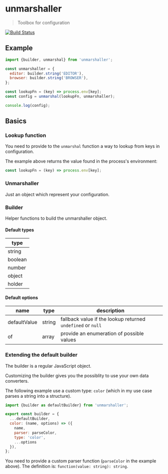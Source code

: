 # unmarshaller

> Toolbox for configuration

[![Build Status](https://travis-ci.org/xtuc/unmarshaller.svg?branch=master)](https://travis-ci.org/xtuc/unmarshaller)

## Example

```js
import {builder, unmarshal} from 'unmarshaller';

const unmarshaller = {
  editor: builder.string('EDITOR'),
  browser: builder.string('BROWSER'),
};

const lookupFn = (key) => process.env[key];
const config = unmarshal(lookupFn, unmarshaller);

console.log(config);
```

## Basics

### Lookup function

You need to provide to the `unmarshal` function a way to lookup from keys in configuration.

The example above returns the value found in the process's environment:

```js
const lookupFn = (key) => process.env[key];
```

### Unmarshaller

Just an object which represent your configuration.

### Builder

Helper functions to build the unmarshaller object.

#### Default types

| type    |
|---------|
| string  |
| boolean |
| number  |
| object  |
| holder  |

#### Default options

|name|type|description|
|----|----|-----------|
|defaultValue|string|fallback value if the lookup returned `undefined` or `null`|
|of|array|provide an enumeration of possible values|  fallbacks to `defaultValue` and `null`.|

### Extending the default builder

The builder is a regular JavaScript object.

Customizing the builder gives you the possiblity to use your own data converters.

The following example use a custom type: `color` (which in my use case parses a string into a structure).

```js
import {builder as defaultBuilder} from 'unmarshaller';

export const builder = {
  ...defaultBuilder,
  color: (name, options) => ({
    name,
    parser: parseColor,
    type: 'color',
    ...options
  }),
};
```

You need to provide a custom parser function (`parseColor` in the example above).
The definition is: `function(value: string): string`.
